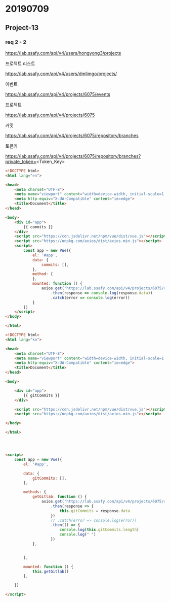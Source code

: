 # 20190709

## Project-13

### req 2 - 2



https://lab.ssafy.com/api/v4/users/hongyong3/projects



프로젝트 리스트

https://lab.ssafy.com/api/v4/users/dmlimgo/projects/



이벤트

https://lab.ssafy.com/api/v4/projects/6075/events



프로젝트

https://lab.ssafy.com/api/v4/projects/6075



커밋

https://lab.ssafy.com/api/v4/projects/6075/repository/branches



토큰키

https://lab.ssafy.com/api/v4/projects/6075/repository/branches?private_token=<Token_Key>





```html
<!DOCTYPE html>
<html lang="en">

<head>
    <meta charset="UTF-8">
    <meta name="viewport" content="width=device-width, initial-scale=1.0">
    <meta http-equiv="X-UA-Compatible" content="ie=edge">
    <title>Document</title>
</head>

<body>
    <div id="app">
        {{ commits }}
    </div>
    <script src="https://cdn.jsdelivr.net/npm/vue/dist/vue.js"></script>
    <script src="https://unpkg.com/axios/dist/axios.min.js"></script>
    <script>
        const app = new Vue({
            el: '#app',
            data: {
                commits: [],
            },
            method: {
            },
            mounted: function () {
                axios.get('https://lab.ssafy.com/api/v4/projects/6075/repository/branches?private_token=<Token_Key>')
                    .then(response => console.log(response.data))
                    .catch(error => console.log(error))
            }
        })
    </script>
</body>

</html>
```





```html
<!DOCTYPE html>
<html lang="ko">

<head>
    <meta charset="UTF-8">
    <meta name="viewport" content="width=device-width, initial-scale=1.0">
    <meta http-equiv="X-UA-Compatible" content="ie=edge">
    <title>Document</title>
</head>

<body>

    <div id="app">
        {{ gitCommits }}
    </div>

    <script src="https://cdn.jsdelivr.net/npm/vue/dist/vue.js"></script>
    <script src="https://unpkg.com/axios/dist/axios.min.js"></script>

</body>

</html>




<script>
    const app = new Vue({
        el: '#app',

        data: {
            gitCommits: [],
        },

        methods: {
            getGitlab: function () {
                axios.get('https://lab.ssafy.com/api/v4/projects/6075/repository/branches?private_token=<Token_key>')
                    .then(response => {
                        this.gitCommits = response.data
                    })
                    // .catch(error => console.log(error))
                    .then(() => {
                        console.log(this.gitCommits.length)
                        console.log(" ")
                    })
            },


        },

        mounted: function () {
            this.getGitlab()
        },

    })

</script>
```